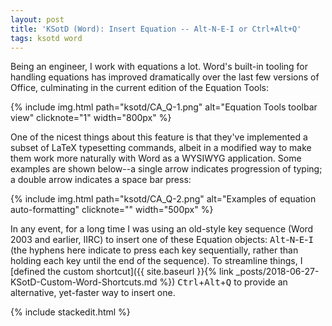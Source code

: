```yaml
---
layout: post
title: 'KSotD (Word): Insert Equation -- Alt-N-E-I or Ctrl+Alt+Q'
tags: ksotd word
---
```


Being an engineer, I work with equations a lot.  Word's built-in tooling for handling equations has improved dramatically over the last few versions of Office, culminating in the current edition of the Equation Tools:

{% include img.html path="ksotd/CA_Q-1.png" alt="Equation Tools toolbar view" clicknote="1" width="800px" %}

One of the nicest things about this feature is that they've implemented a subset of LaTeX typesetting commands, albeit in a modified way to make them work more naturally with Word as a WYSIWYG application.  Some examples are shown below--a single arrow indicates progression of typing; a double arrow indicates a space bar press:

{% include img.html path="ksotd/CA_Q-2.png" alt="Examples of equation auto-formatting" clicknote="" width="500px" %}

In any event, for a long time I was using an old-style key sequence (Word 2003 and earlier, IIRC) to insert one of these Equation objects: <kbd>Alt</kbd>-<kbd>N</kbd>-<kbd>E</kbd>-<kbd>I</kbd> (the hyphens here indicate to press each key sequentially, rather than holding each key until the end of the sequence).  To streamline things, I [defined the custom shortcut]({{ site.baseurl }}{% link _posts/2018-06-27-KSotD-Custom-Word-Shortcuts.md %}) <kbd>Ctrl</kbd>+<kbd>Alt</kbd>+<kbd>Q</kbd> to provide an alternative, yet-faster way to insert one.

{% include stackedit.html %}

